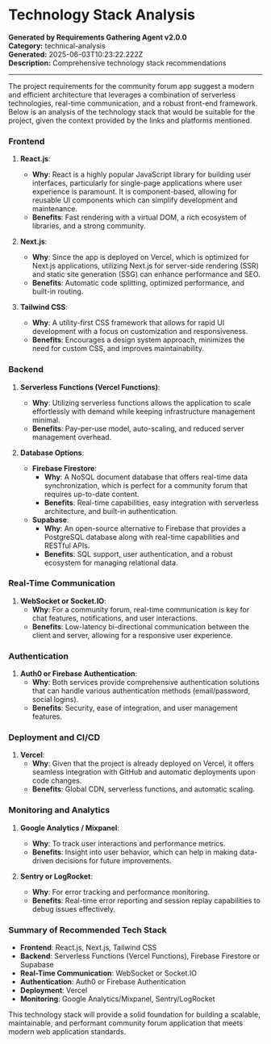 # Technology Stack Analysis

**Generated by Requirements Gathering Agent v2.0.0**  
**Category:** technical-analysis  
**Generated:** 2025-06-03T10:23:22.222Z  
**Description:** Comprehensive technology stack recommendations

---

The project requirements for the community forum app suggest a modern and efficient architecture that leverages a combination of serverless technologies, real-time communication, and a robust front-end framework. Below is an analysis of the technology stack that would be suitable for the project, given the context provided by the links and platforms mentioned.

### Frontend

1. **React.js**: 
   - **Why**: React is a highly popular JavaScript library for building user interfaces, particularly for single-page applications where user experience is paramount. It is component-based, allowing for reusable UI components which can simplify development and maintenance.
   - **Benefits**: Fast rendering with a virtual DOM, a rich ecosystem of libraries, and a strong community.

2. **Next.js**:
   - **Why**: Since the app is deployed on Vercel, which is optimized for Next.js applications, utilizing Next.js for server-side rendering (SSR) and static site generation (SSG) can enhance performance and SEO.
   - **Benefits**: Automatic code splitting, optimized performance, and built-in routing.

3. **Tailwind CSS**:
   - **Why**: A utility-first CSS framework that allows for rapid UI development with a focus on customization and responsiveness.
   - **Benefits**: Encourages a design system approach, minimizes the need for custom CSS, and improves maintainability.

### Backend

1. **Serverless Functions (Vercel Functions)**:
   - **Why**: Utilizing serverless functions allows the application to scale effortlessly with demand while keeping infrastructure management minimal.
   - **Benefits**: Pay-per-use model, auto-scaling, and reduced server management overhead.

2. **Database Options**:
   - **Firebase Firestore**:
     - **Why**: A NoSQL document database that offers real-time data synchronization, which is perfect for a community forum that requires up-to-date content.
     - **Benefits**: Real-time capabilities, easy integration with serverless architecture, and built-in authentication.
   - **Supabase**:
     - **Why**: An open-source alternative to Firebase that provides a PostgreSQL database along with real-time capabilities and RESTful APIs.
     - **Benefits**: SQL support, user authentication, and a robust ecosystem for managing relational data.

### Real-Time Communication

1. **WebSocket or Socket.IO**:
   - **Why**: For a community forum, real-time communication is key for chat features, notifications, and user interactions.
   - **Benefits**: Low-latency bi-directional communication between the client and server, allowing for a responsive user experience.

### Authentication

1. **Auth0 or Firebase Authentication**:
   - **Why**: Both services provide comprehensive authentication solutions that can handle various authentication methods (email/password, social logins).
   - **Benefits**: Security, ease of integration, and user management features.

### Deployment and CI/CD

1. **Vercel**:
   - **Why**: Given that the project is already deployed on Vercel, it offers seamless integration with GitHub and automatic deployments upon code changes.
   - **Benefits**: Global CDN, serverless functions, and automatic scaling.

### Monitoring and Analytics

1. **Google Analytics / Mixpanel**:
   - **Why**: To track user interactions and performance metrics.
   - **Benefits**: Insight into user behavior, which can help in making data-driven decisions for future improvements.

2. **Sentry or LogRocket**:
   - **Why**: For error tracking and performance monitoring.
   - **Benefits**: Real-time error reporting and session replay capabilities to debug issues effectively.

### Summary of Recommended Tech Stack

- **Frontend**: React.js, Next.js, Tailwind CSS
- **Backend**: Serverless Functions (Vercel Functions), Firebase Firestore or Supabase
- **Real-Time Communication**: WebSocket or Socket.IO
- **Authentication**: Auth0 or Firebase Authentication
- **Deployment**: Vercel
- **Monitoring**: Google Analytics/Mixpanel, Sentry/LogRocket

This technology stack will provide a solid foundation for building a scalable, maintainable, and performant community forum application that meets modern web application standards.